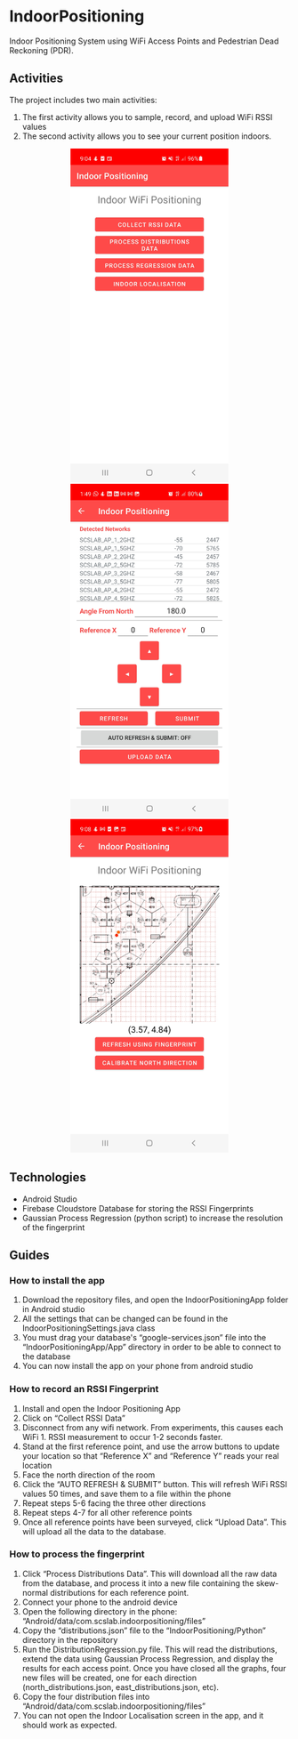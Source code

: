 # IndoorPositioning

Indoor Positioning System using WiFi Access Points and Pedestrian Dead Reckoning (PDR). 

## Activities
The project includes two main activities:  
1. The first activity allows you to sample, record, and upload WiFi RSSI values  
2. The second activity allows you to see your current position indoors.  

<p align="center">
    <img src="/image/main_activity.jpg" height="600" alt="Main Activity"/>
    <img src="/image/rssi_activity.jpg" height="600" alt="RSSI Sampling Activity"/>
    <img src="/image/positioning_activity.jpg" height="600" alt="Indoor Positioning Activity"/>
</p>

## Technologies
- Android Studio
- Firebase Cloudstore Database for storing the RSSI Fingerprints
- Gaussian Process Regression (python script) to increase the resolution of the fingerprint

## Guides

### How to install the app
1. Download the repository files, and open the IndoorPositioningApp folder in Android studio
1. All the settings that can be changed can be found in the IndoorPositioningSettings.java class
1. You must drag your database's “google-services.json” file into the “IndoorPositioningApp/App” directory in order to be able to connect to the database
1. You can now install the app on your phone from android studio

### How to record an RSSI Fingerprint
1. Install and open the Indoor Positioning App
1. Click on “Collect RSSI Data”
1. Disconnect from any wifi network. From experiments, this causes each WiFi 1. RSSI measurement to occur 1-2 seconds faster.
1. Stand at the first reference point, and use the arrow buttons to update your location so that “Reference X” and “Reference Y” reads your real location
1.  Face the north direction of the room
1. Click the “AUTO REFRESH & SUBMIT” button. This will refresh WiFi RSSI values 50 times, and save them to a file within the phone
1. Repeat steps 5-6 facing the three other directions
1. Repeat steps 4-7 for all other reference points
1. Once all reference points have been surveyed, click “Upload Data”. This will upload all the data to the database.

### How to process the fingerprint
1. Click “Process Distributions Data”. This will download all the raw data from the database, and process it into a new file containing the skew-normal distributions for each reference point.
1. Connect your phone to the android device
1. Open the following directory in the phone: “Android/data/com.scslab.indoorpositioning/files”
1. Copy the “distributions.json” file to the “IndoorPositioning/Python” directory in the repository
1. Run the DistributionRegression.py file. This will read the distributions, extend the data using Gaussian Process Regression, and display the results for each access point. Once you have closed all the graphs, four new files will be created, one for each direction (north_distributions.json, east_distributions.json, etc).
1. Copy the four distribution files into “Android/data/com.scslab.indoorpositioning/files”
1. You can not open the Indoor Localisation screen in the app, and it should work as expected.
